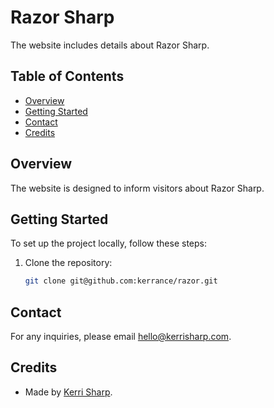 # Razor Sharp

The website includes details about Razor Sharp.

## Table of Contents

- [Overview](#overview)
- [Getting Started](#getting-started)
- [Contact](#contact)
- [Credits](#credits)

## Overview

The website is designed to inform visitors about Razor Sharp.

## Getting Started

To set up the project locally, follow these steps:

1. Clone the repository:
   ```sh
   git clone git@github.com:kerrance/razor.git
   ```

## Contact

For any inquiries, please email hello@kerrisharp.com.

## Credits

- Made by [Kerri Sharp](https://kerrisharp.com).
